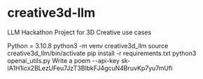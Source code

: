 # creative3d-llm
LLM Hackathon Project for 3D Creative use cases


Python = 3.10.8
python3 -m venv creative3d_llm
source creative3d_llm/bin/activate
pip install -r requirements.txt
python3 openai_utils.py Write a poem --api-key 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

